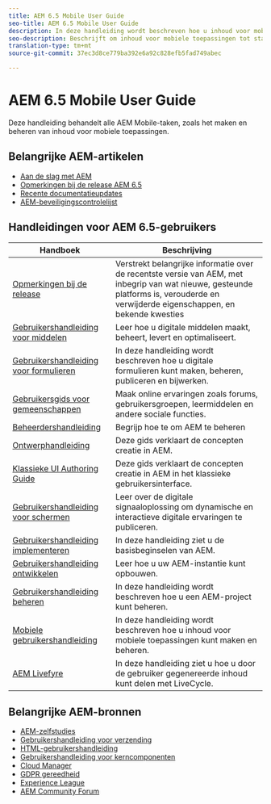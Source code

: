 ```yaml
---
title: AEM 6.5 Mobile User Guide
seo-title: AEM 6.5 Mobile User Guide
description: In deze handleiding wordt beschreven hoe u inhoud voor mobiele toepassingen kunt maken en beheren.
seo-description: Beschrijft om inhoud voor mobiele toepassingen tot stand te brengen en te beheren.
translation-type: tm+mt
source-git-commit: 37ec3d8ce779ba392e6a92c828efb5fad749abec

---
```



# AEM 6.5 Mobile User Guide

Deze handleiding behandelt alle AEM Mobile-taken, zoals het maken en beheren van inhoud voor mobiele toepassingen.

## Belangrijke AEM-artikelen

* [Aan de slag met AEM](https://helpx.adobe.com/experience-manager/get-started.html)
* [Opmerkingen bij de release AEM 6.5](/help/release-notes/home.md)
* [Recente documentatieupdates](https://helpx.adobe.com/experience-manager/documentation-updates.html)
* [AEM-beveiligingscontrolelijst](/help/sites-administering/security-checklist.md)

## Handleidingen voor AEM 6.5-gebruikers

| Handboek | Beschrijving |
|--- |---|
| [Opmerkingen bij de release](/help/release-notes/home.md) | Verstrekt belangrijke informatie over de recentste versie van AEM, met inbegrip van wat nieuwe, gesteunde platforms is, verouderde en verwijderde eigenschappen, en bekende kwesties |
| [Gebruikershandleiding voor middelen](/help/assets/home.md) | Leer hoe u digitale middelen maakt, beheert, levert en optimaliseert. |
| [Gebruikershandleiding voor formulieren](/help/forms/home.md) | In deze handleiding wordt beschreven hoe u digitale formulieren kunt maken, beheren, publiceren en bijwerken. |
| [Gebruikersgids voor gemeenschappen](/help/communities/home.md) | Maak online ervaringen zoals forums, gebruikersgroepen, leermiddelen en andere sociale functies. |
| [Beheerdershandleiding](/help/sites-administering/home.md) | Begrijp hoe te om AEM te beheren |
| [Ontwerphandleiding](/help/sites-authoring/home.md) | Deze gids verklaart de concepten creatie in AEM. |
| [Klassieke UI Authoring Guide](/help/sites-classic-ui-authoring/home.md) | Deze gids verklaart de concepten creatie in AEM in het klassieke gebruikersinterface. |
| [Gebruikershandleiding voor schermen](https://docs.adobe.com/content/help/en/experience-manager-screens/user-guide/aem-screens-introduction.html) | Leer over de digitale signaaloplossing om dynamische en interactieve digitale ervaringen te publiceren. |
| [Gebruikershandleiding implementeren](/help/sites-deploying/home.md) | In deze handleiding ziet u de basisbeginselen van AEM. |
| [Gebruikershandleiding ontwikkelen](/help/sites-developing/home.md) | Leer hoe u uw AEM-instantie kunt opbouwen. |
| [Gebruikershandleiding beheren](/help/managing/home.md) | In deze handleiding wordt beschreven hoe u een AEM-project kunt beheren. |
| [Mobiele gebruikershandleiding](/help/mobile/home.md) | In deze handleiding wordt beschreven hoe u inhoud voor mobiele toepassingen kunt maken en beheren. |
| [AEM Livefyre](https://marketing.adobe.com/resources/help/en_US/livefyre/home.html) | In deze handleiding ziet u hoe u door de gebruiker gegenereerde inhoud kunt delen met LiveCycle. |

## Belangrijke AEM-bronnen

* [AEM-zelfstudies](https://helpx.adobe.com/experience-manager/kt/index/aem-6-4-videos.html)
* [Gebruikershandleiding voor verzending](https://docs.adobe.com/content/help/en/experience-manager-dispatcher/using/dispatcher.html)
* [HTML-gebruikershandleiding](https://docs.adobe.com/content/help/en/experience-manager-htl/using/overview.html)
* [Gebruikershandleiding voor kerncomponenten](https://docs.adobe.com/content/help/en/experience-manager-core-components/using/introduction.html)
* [Cloud Manager](https://docs.adobe.com/content/help/en/experience-manager-cloud-manager/using/introduction-to-cloud-manager.html)
* [GDPR gereedheid](/help/managing/data-protection-and-privacy.md)
* [Experience League](https://guided.adobe.com/?promoid=K42KVXHD&mv=other#solutions/experience-manager)
* [AEM Community Forum](https://forums.adobe.com/community/experience-cloud/marketing-cloud/experience-manager)
